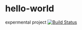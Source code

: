 # hello-world
expermental project
[![Build Status](https://travis-ci.com/2409346886/hello-world.svg?branch=master)](https://travis-ci.com/2409346886/hello-world)
